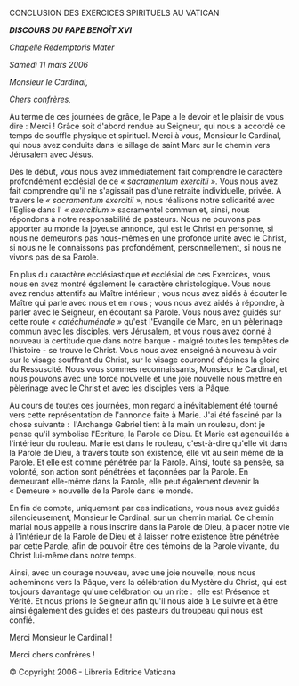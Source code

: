 CONCLUSION DES EXERCICES SPIRITUELS AU VATICAN

***DISCOURS DU PAPE BENOÎT XVI***

*Chapelle Redemptoris Mater*

*Samedi 11 mars 2006*

*Monsieur le Cardinal,*

*Chers confrères,*

Au terme de ces journées de grâce, le Pape a le devoir et le plaisir de vous dire : Merci ! Grâce soit d'abord rendue au Seigneur, qui nous a accordé ce temps de souffle physique et spirituel. Merci à vous, Monsieur le Cardinal, qui nous avez conduits dans le sillage de saint Marc sur le chemin vers Jérusalem avec Jésus.

Dès le début, vous nous avez immédiatement fait comprendre le caractère profondément ecclésial de ce *« *sacramentum exercitii* »*. Vous nous avez fait comprendre qu'il ne s'agissait pas d'une retraite individuelle, privée. A travers le *« *sacramentum exercitii* »*, nous réalisons notre solidarité avec l'Eglise dans l' *« exercitium »* sacramentel commun et, ainsi, nous répondons à notre responsabilité de pasteurs. Nous ne pouvons pas apporter au monde la joyeuse annonce, qui est le Christ en personne, si nous ne demeurons pas nous-mêmes en une profonde unité avec le Christ, si nous ne le connaissons pas profondément, personnellement, si nous ne vivons pas de sa Parole.

En plus du caractère ecclésiastique et ecclésial de ces Exercices, vous nous en avez montré également le caractère christologique. Vous nous avez rendus attentifs au Maître intérieur ; vous nous avez aidés à écouter le Maître qui parle avec nous et en nous ; vous nous avez aidés à répondre, à parler avec le Seigneur, en écoutant sa Parole. Vous nous avez guidés sur cette route *« *catéchuménale* »* qu'est l'Evangile de Marc, en un pèlerinage commun avec les disciples, vers Jérusalem, et vous nous avez donné à nouveau la certitude que dans notre barque - malgré toutes les tempêtes de l'histoire - se trouve le Christ. Vous nous avez enseigné à nouveau à voir sur le visage souffrant du Christ, sur le visage couronné d'épines la gloire du Ressuscité. Nous vous sommes reconnaissants, Monsieur le Cardinal, et nous pouvons avec une force nouvelle et une joie nouvelle nous mettre en pèlerinage avec le Christ et avec les disciples vers la Pâque.

Au cours de toutes ces journées, mon regard a inévitablement été tourné vers cette représentation de l'annonce faite à Marie. J'ai été fasciné par la chose suivante :  l'Archange Gabriel tient à la main un rouleau, dont je pense qu'il symbolise l'Ecriture, la Parole de Dieu. Et Marie est agenouillée à l'intérieur du rouleau. Marie est dans le rouleau, c'est-à-dire qu'elle vit dans la Parole de Dieu, à travers toute son existence, elle vit au sein même de la Parole. Et elle est comme pénétrée par la Parole. Ainsi, toute sa pensée, sa volonté, son action sont pénétrées et façonnées par la Parole. En demeurant elle-même dans la Parole, elle peut également devenir la « Demeure » nouvelle de la Parole dans le monde.

En fin de compte, uniquement par ces indications, vous nous avez guidés silencieusement, Monsieur le Cardinal, sur un chemin marial. Ce chemin marial nous appelle à nous inscrire dans la Parole de Dieu, à placer notre vie à l'intérieur de la Parole de Dieu et à laisser notre existence être pénétrée par cette Parole, afin de pouvoir être des témoins de la Parole vivante, du Christ lui-même dans notre temps.

Ainsi, avec un courage nouveau, avec une joie nouvelle, nous nous acheminons vers la Pâque, vers la célébration du Mystère du Christ, qui est toujours davantage qu'une célébration ou un rite :  elle est Présence et Vérité. Et nous prions le Seigneur afin qu'il nous aide à Le suivre et à être ainsi également des guides et des pasteurs du troupeau qui nous est confié.

Merci Monsieur le Cardinal !

Merci chers confrères !

© Copyright 2006 - Libreria Editrice Vaticana